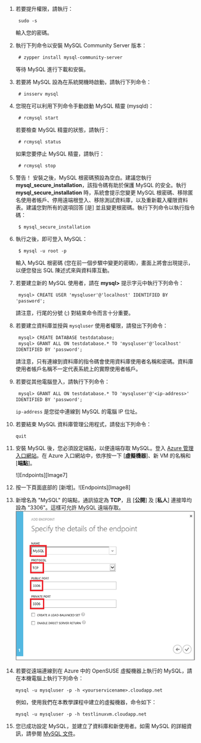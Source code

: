 
1. 若要提升權限，請執行：

		sudo -s
	
	輸入您的密碼。

2. 執行下列命令以安裝 MySQL Community Server 版本：

		# zypper install mysql-community-server

	等待 MySQL 進行下載和安裝。
3. 若要將 MySQL 設為在系統開機時啟動，請執行下列命令：

		# insserv mysql
4. 您現在可以利用下列命令手動啟動 MySQL 精靈 (mysqld)：

		# rcmysql start

	若要檢查 MySQL 精靈的狀態，請執行：

		# rcmysql status

	如果您要停止 MySQL 精靈，請執行：

		# rcmysql stop

5. 警告！ 安裝之後，MySQL 根密碼預設為空白。建議您執行 **mysql_secure_installation**，該指令碼有助於保護 MySQL 的安全。執行 **mysql_secure_installation** 時，系統會提示您變更 MySQL 根密碼、移除匿名使用者帳戶、停用遠端根登入、移除測試資料庫，以及重新載入權限資料表。建議您對所有的選項回答 [是] 並且變更根密碼。執行下列命令以執行指令碼：

		$ mysql_secure_installation

6. 執行之後，即可登入 MySQL：

		$ mysql -u root -p

	輸入 MySQL 根密碼 (您在前一個步驟中變更的密碼)，畫面上將會出現提示，以便您發出 SQL 陳述式來與資料庫互動。

7. 若要建立新的 MySQL 使用者，請在 **mysql>** 提示字元中執行下列命令：

		mysql> CREATE USER 'mysqluser'@'localhost' IDENTIFIED BY 'password';

	請注意，行尾的分號 (;) 對結束命令而言十分重要。

8. 若要建立資料庫並授與 `mysqluser` 使用者權限，請發出下列命令：

		mysql> CREATE DATABASE testdatabase;
		mysql> GRANT ALL ON testdatabase.* TO 'mysqluser'@'localhost' IDENTIFIED BY 'password';

	請注意，只有連線到資料庫的指令碼會使用資料庫使用者名稱和密碼。資料庫使用者帳戶名稱不一定代表系統上的實際使用者帳戶。

9. 若要從其他電腦登入，請執行下列命令：

		mysql> GRANT ALL ON testdatabase.* TO 'mysqluser'@'<ip-address>' IDENTIFIED BY 'password';

	`ip-address` 是您從中連線到 MySQL 的電腦 IP 位址。
	
10. 若要結束 MySQL 資料庫管理公用程式，請發出下列命令：

		quit

11. 安裝 MySQL 後，您必須設定端點，以便遠端存取 MySQL。登入 [Azure 管理入口網站][AzurePreviewPortal]。在 Azure 入口網站中，依序按一下 [**虛擬機器**]、新 VM 的名稱和 [**端點**]。

	![Endpoints][Image7]

12. 按一下頁面底部的 [新增]。![Endpoints][Image8]

13. 新增名為 "MySQL" 的端點，通訊協定為 **TCP**，且 [**公開**] 及 [**私人**] 連接埠均設為 "3306"。這樣可允許 MySQL 遠端存取。![Endpoints][Image9]

14. 若要從遠端連線到在 Azure 中的 OpenSUSE 虛擬機器上執行的 MySQL，請在本機電腦上執行下列命令：

		mysql -u mysqluser -p -h <yourservicename>.cloudapp.net

	例如，使用我們在本教學課程中建立的虛擬機器，命令如下：

		mysql -u mysqluser -p -h testlinuxvm.cloudapp.net

15. 您已成功設定 MySQL，並建立了資料庫和新使用者。如需 MySQL 的詳細資訊，請參閱 [MySQL 文件][MySQLDocs]。

[MySQLDocs]: http://dev.mysql.com/doc/
[AzurePreviewPortal]: http://manage.windowsazure.com

[Image9]: ./media/install-and-run-mysql-on-opensuse-vm/LinuxVmAddEndpointMySQL.png

<!---HONumber=July15_HO2-->